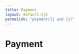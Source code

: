 ```yaml
---
title: Payment
layout: default.njk
permalink: "payment/{{ asd }}/"
---
```


<script src="https://js.stripe.com/v3/"></script>
<script src="/js/stripe.js"></script>

<style>

  @media screen and (max-width: 1200px) {

  }
  
  @media screen and (max-width: 600px) {

  }



</style>

<div id="payment-container" class="container">
  <div id="header">
    <h1>Payment</h1>
    <div class="separator"></div>
  </div>
      
  </form>
</div>
